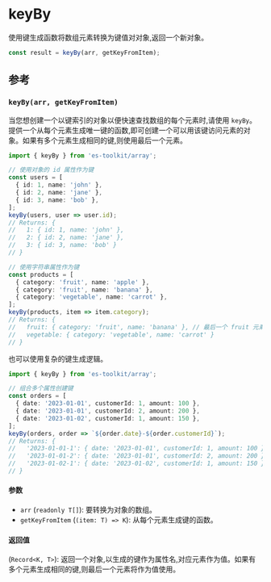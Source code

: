 # keyBy

使用键生成函数将数组元素转换为键值对对象,返回一个新对象。

```typescript
const result = keyBy(arr, getKeyFromItem);
```

## 参考

### `keyBy(arr, getKeyFromItem)`

当您想创建一个以键索引的对象以便快速查找数组的每个元素时,请使用 `keyBy`。提供一个从每个元素生成唯一键的函数,即可创建一个可以用该键访问元素的对象。如果有多个元素生成相同的键,则使用最后一个元素。

```typescript
import { keyBy } from 'es-toolkit/array';

// 使用对象的 id 属性作为键
const users = [
  { id: 1, name: 'john' },
  { id: 2, name: 'jane' },
  { id: 3, name: 'bob' },
];
keyBy(users, user => user.id);
// Returns: {
//   1: { id: 1, name: 'john' },
//   2: { id: 2, name: 'jane' },
//   3: { id: 3, name: 'bob' }
// }

// 使用字符串属性作为键
const products = [
  { category: 'fruit', name: 'apple' },
  { category: 'fruit', name: 'banana' },
  { category: 'vegetable', name: 'carrot' },
];
keyBy(products, item => item.category);
// Returns: {
//   fruit: { category: 'fruit', name: 'banana' }, // 最后一个 fruit 元素
//   vegetable: { category: 'vegetable', name: 'carrot' }
// }
```

也可以使用复杂的键生成逻辑。

```typescript
import { keyBy } from 'es-toolkit/array';

// 组合多个属性创建键
const orders = [
  { date: '2023-01-01', customerId: 1, amount: 100 },
  { date: '2023-01-01', customerId: 2, amount: 200 },
  { date: '2023-01-02', customerId: 1, amount: 150 },
];
keyBy(orders, order => `${order.date}-${order.customerId}`);
// Returns: {
//   '2023-01-01-1': { date: '2023-01-01', customerId: 1, amount: 100 },
//   '2023-01-01-2': { date: '2023-01-01', customerId: 2, amount: 200 },
//   '2023-01-02-1': { date: '2023-01-02', customerId: 1, amount: 150 }
// }
```

#### 参数

- `arr` (`readonly T[]`): 要转换为对象的数组。
- `getKeyFromItem` (`(item: T) => K`): 从每个元素生成键的函数。

#### 返回值

(`Record<K, T>`): 返回一个对象,以生成的键作为属性名,对应元素作为值。如果有多个元素生成相同的键,则最后一个元素将作为值使用。
